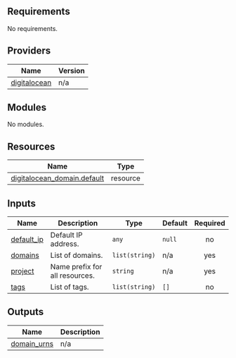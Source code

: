 <!-- BEGIN_TF_DOCS -->
## Requirements

No requirements.

## Providers

| Name | Version |
|------|---------|
| <a name="provider_digitalocean"></a> [digitalocean](#provider\_digitalocean) | n/a |

## Modules

No modules.

## Resources

| Name | Type |
|------|------|
| [digitalocean_domain.default](https://registry.terraform.io/providers/digitalocean/digitalocean/latest/docs/resources/domain) | resource |

## Inputs

| Name | Description | Type | Default | Required |
|------|-------------|------|---------|:--------:|
| <a name="input_default_ip"></a> [default\_ip](#input\_default\_ip) | Default IP address. | `any` | `null` | no |
| <a name="input_domains"></a> [domains](#input\_domains) | List of domains. | `list(string)` | n/a | yes |
| <a name="input_project"></a> [project](#input\_project) | Name prefix for all resources. | `string` | n/a | yes |
| <a name="input_tags"></a> [tags](#input\_tags) | List of tags. | `list(string)` | `[]` | no |

## Outputs

| Name | Description |
|------|-------------|
| <a name="output_domain_urns"></a> [domain\_urns](#output\_domain\_urns) | n/a |
<!-- END_TF_DOCS -->